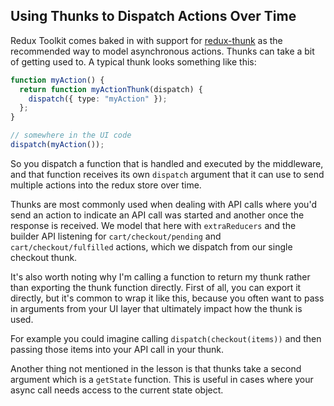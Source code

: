 ## Using Thunks to Dispatch Actions Over Time

Redux Toolkit comes baked in with support for [redux-thunk](https://github.com/reduxjs/redux-thunk) as the recommended way to model asynchronous actions. Thunks can take a bit of getting used to. A typical thunk looks something like this:

```ts
function myAction() {
  return function myActionThunk(dispatch) {
    dispatch({ type: "myAction" });
  };
}

// somewhere in the UI code
dispatch(myAction());
```

So you dispatch a function that is handled and executed by the middleware, and that function receives its own `dispatch` argument that it can use to send multiple actions into the redux store over time.

Thunks are most commonly used when dealing with API calls where you'd send an action to indicate an API call was started and another once the response is received. We model that here with `extraReducers` and the builder API listening for `cart/checkout/pending` and `cart/checkout/fulfilled` actions, which we dispatch from our single checkout thunk.

It's also worth noting why I'm calling a function to return my thunk rather than exporting the thunk function directly. First of all, you can export it directly, but it's common to wrap it like this, because you often want to pass in arguments from your UI layer that ultimately impact how the thunk is used.

For example you could imagine calling `dispatch(checkout(items))` and then passing those items into your API call in your thunk.

Another thing not mentioned in the lesson is that thunks take a second argument which is a `getState` function. This is useful in cases where your async call needs access to the current state object.
